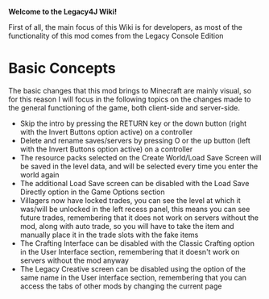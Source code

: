 **Welcome to the Legacy4J Wiki!**  

First of all, the main focus of this Wiki is for developers, as most of the functionality of this mod comes from the Legacy Console Edition


# Basic Concepts

The basic changes that this mod brings to Minecraft are mainly visual, so for this reason I will focus in the following topics on the changes made to the general functioning of the game, both client-side and server-side.

* Skip the intro by pressing the RETURN key or the down button (right with the Invert Buttons option active) on a controller
* Delete and rename saves/servers by pressing O or the up button (left with the Invert Buttons option active) on a controller
* The resource packs selected on the Create World/Load Save Screen will be saved in the level data, and will be selected every time you enter the world again
* The additional Load Save screen can be disabled with the Load Save Directly option in the Game Options section
* Villagers now have locked trades, you can see the level at which it was/will be unlocked in the left recess panel, this means you can see future trades, remembering that it does not work on servers without the mod, along with auto trade, so you will have to take the item and manually place it in the trade slots with the fake items
* The Crafting Interface can be disabled with the Classic Crafting option in the User Interface section, remembering that it doesn't work on servers without the mod anyway
* The Legacy Creative screen can be disabled using the option of the same name in the User interface section, remembering that you can access the tabs of other mods by changing the current page